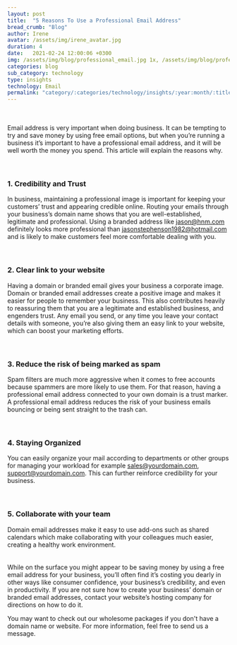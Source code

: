 ```yaml
---
layout: post
title:  "5 Reasons To Use a Professional Email Address"
bread_crumb: "Blog"
author: Irene
avatar: /assets/img/irene_avatar.jpg
duration: 4
date:   2021-02-24 12:00:06 +0300
img: /assets/img/blog/professional_email.jpg 1x, /assets/img/blog/professional_email.jpg 2x
categories: blog
sub_category: technology
type: insights
technology: Email
permalink: "category/:categories/technology/insights/:year:month/:title"
---
```


<br><br>
Email address is very important when doing business. It can be tempting to try and save money by using free email options, but when you’re running a business it’s important to have a professional email address, and it will be well worth the money you spend. This article will explain the reasons why.
<br><br><br>


### **1. Credibility and Trust**

In business, maintaining a professional image is important for keeping your customers’ trust and appearing credible online. 
Routing your emails through your business’s domain name shows that you are well-established, legitimate and professional. Using a branded address like jason@hnm.com definitely looks more professional than jasonstephenson1982@hotmail.com and is likely to make customers feel more comfortable dealing with you.
<br><br><br>

### **2. Clear link to your website**

Having a domain or branded email gives your business a corporate image. Domain or branded email addresses create a positive image and makes it easier for people to remember your business.
This also contributes heavily to reassuring them that you are a legitimate and established business, and engenders trust. Any email you send, or any time you leave your contact details with someone, you’re also giving them an easy link to your website, which can boost your marketing efforts.
<br><br><br>

### **3. Reduce the risk of being marked as spam**

Spam filters are much more aggressive when it comes to free accounts because spammers are more likely to use them. For that reason, having a professional email address connected to your own domain is a trust marker. A professional email address reduces the risk of your business emails bouncing or being sent straight to the trash can.
<br><br><br>

### **4. Staying Organized**

You can easily organize your mail according to departments or other groups for managing your workload for example sales@yourdomain.com, support@yourdomain.com. This can further reinforce credibility for your business.
<br><br><br>

### **5. Collaborate with your team**

Domain email addresses make it easy to use add-ons such as shared calendars which make collaborating with your colleagues much easier, creating a healthy work environment.
<br><br><br>
While on the surface you might appear to be saving money by using a free email address for your business, you’ll often find it’s costing you dearly in other ways like consumer confidence, your business’s credibility, and even in productivity. If you are not sure how to create your business’ domain or branded email addresses, contact your website’s hosting company for directions on how to do it.

You may want to check out our wholesome packages if you don't have a domain name or website. For more information, feel free to send us a message. 




